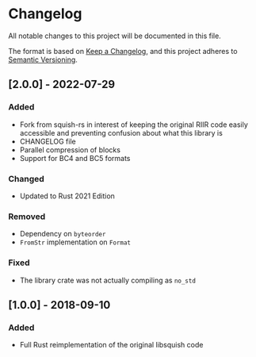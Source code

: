 # Changelog
All notable changes to this project will be documented in this file.

The format is based on [Keep a Changelog](https://keepachangelog.com/en/1.0.0/),
and this project adheres to [Semantic Versioning](https://semver.org/spec/v2.0.0.html).


## [2.0.0] - 2022-07-29
### Added
- Fork from squish-rs in interest of keeping the original RIIR code easily accessible and preventing confusion about what this library is
- CHANGELOG file
- Parallel compression of blocks
- Support for BC4 and BC5 formats

### Changed
- Updated to Rust 2021 Edition

### Removed
- Dependency on `byteorder`
- `FromStr` implementation on `Format`

### Fixed
- The library crate was not actually compiling as `no_std`


## [1.0.0] - 2018-09-10
### Added
- Full Rust reimplementation of the original libsquish code
